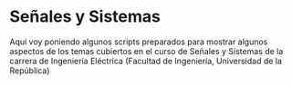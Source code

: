 # Señales y Sistemas

Aquí voy poniendo algunos scripts preparados para mostrar algunos aspectos de los temas cubiertos en el curso de Señales y Sistemas de la carrera de Ingeniería Eléctrica (Facultad de Ingeniería, Universidad de la República)
